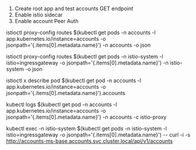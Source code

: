 1. Create root app and test accounts GET endpoint
2. Enable istio sidecar 
3. Enable account Peer Auth



istioctl proxy-config routes $(kubectl get pods -n accounts -l app.kubernetes.io/instance=accounts -o jsonpath='{.items[0].metadata.name}') -n accounts -o json

istioctl proxy-config routes $(kubectl get pods -n istio-system -l istio=ingressgateway -o jsonpath='{.items[0].metadata.name}') -n istio-system -o json

istioctl x describe pod $(kubectl get pod -n accounts -l app.kubernetes.io/instance=accounts -o jsonpath='{.items[0].metadata.name}').accounts

kubectl logs $(kubectl get pod -n accounts -l app.kubernetes.io/instance=accounts -o jsonpath='{.items[0].metadata.name}') -n accounts -c istio-proxy

kubectl exec -n istio-system $(kubectl get pods -n istio-system -l istio=ingressgateway -o jsonpath='{.items[0].metadata.name}') -- curl -i -s  http://accounts-ms-base.accounts.svc.cluster.local/api/v1/accounts